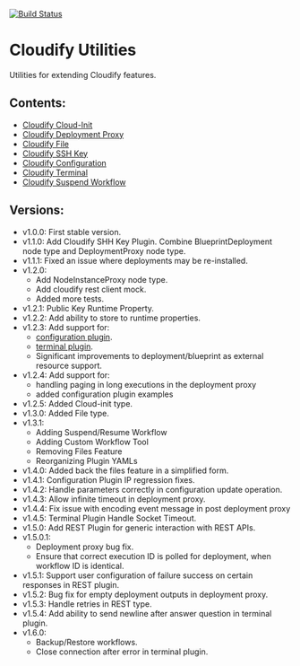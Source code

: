 [![Build Status](https://circleci.com/gh/cloudify-incubator/cloudify-utilities-plugin.svg?style=shield&circle-token=:circle-token)](https://circleci.com/gh/cloudify-incubator/cloudify-utilities-plugin)

# Cloudify Utilities

Utilities for extending Cloudify features.


## Contents:

- [Cloudify Cloud-Init](cloudify_cloudinit/README.md)
- [Cloudify Deployment Proxy](cloudify_deployment_proxy/README.md)
- [Cloudify File](cloudify_files/README.md)
- [Cloudify SSH Key](cloudify_ssh_key/README.md)
- [Cloudify Configuration](cloudify_configuration/README.md)
- [Cloudify Terminal](cloudify_terminal/README.md)
- [Cloudify Suspend Workflow](cloudify_suspend/README.md)


## Versions:

  - v1.0.0: First stable version.
  - v1.1.0: Add Cloudify SHH Key Plugin. Combine BlueprintDeployment node type
            and DeploymentProxy node type.
  - v1.1.1: Fixed an issue where deployments may be re-installed.
  - v1.2.0:
    * Add NodeInstanceProxy node type.
    * Add cloudify rest client mock.
    * Added more tests.
  - v1.2.1: Public Key Runtime Property.
  - v1.2.2: Add ability to store to runtime properties.
  - v1.2.3: Add support for:
    * [configuration plugin](cloudify_configuration/README.md).
    * [terminal plugin](cloudify_configuration/README.md).
    * Significant improvements to deployment/blueprint as external resource
      support.
  - v1.2.4: Add support for:
    * handling paging in long executions in the deployment proxy
    * added configuration plugin examples
  - v1.2.5: Added Cloud-init type.
  - v1.3.0: Added File type.
  - v1.3.1:
    * Adding Suspend/Resume Workflow
    * Adding Custom Workflow Tool
    * Removing Files Feature
    * Reorganizing Plugin YAMLs
  - v1.4.0: Added back the files feature in a simplified form.
  - v1.4.1: Configuration Plugin IP regression fixes.
  - v1.4.2: Handle parameters correctly in configuration update operation.
  - v1.4.3: Allow infinite timeout in deployment proxy.
  - v1.4.4: Fix issue with encoding event message in post deployment proxy
  - v1.4.5: Terminal Plugin Handle Socket Timeout.
  - v1.5.0: Add REST Plugin for generic interaction with REST APIs.
  - v1.5.0.1:
    * Deployment proxy bug fix.
    * Ensure that correct execution ID is polled for deployment,
      when workflow ID is identical.
  - v1.5.1: Support user configuration of failure success on certain responses
            in REST plugin.
  - v1.5.2: Bug fix for empty deployment outputs in deployment proxy.
  - v1.5.3: Handle retries in REST type.
  - v1.5.4: Add ability to send newline after answer question in terminal
            plugin.
  - v1.6.0:
    * Backup/Restore workflows.
    * Close connection after error in terminal plugin.
